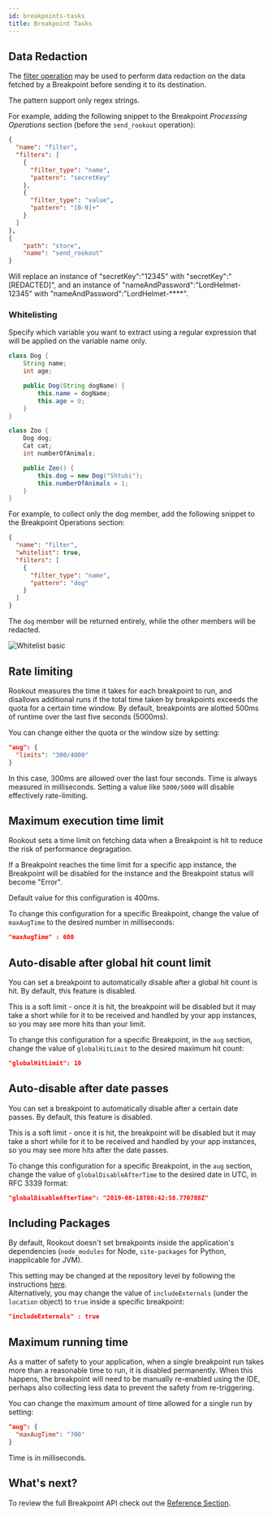 ```yaml
---
id: breakpoints-tasks
title: Breakpoint Tasks
---
```


## Data Redaction

The [filter operation](breakpoints-reference.md#filter) may be used to perform data redaction on the data fetched by a Breakpoint before sending it to its destination.  

The pattern support only regex strings.

For example, adding the following snippet to the Breakpoint *Processing Operations* section (before the `send_rookout` operation):
```json
{
  "name": "filter",
  "filters": [
    {
      "filter_type": "name",
      "pattern": "secretKey"
    },
    {
      "filter_type": "value",
      "pattern": "[0-9]+"
    }
  ]
},
{
	"path": "store",
	"name": "send_rookout"
}
```

Will replace an instance of "secretKey":"12345" with "secretKey":"[REDACTED]", and an instance of "nameAndPassword":"LordHelmet-12345" with "nameAndPassword":"LordHelmet-****".

### Whitelisting

Specify which variable you want to extract using a regular expression that will be applied on the variable name only.

```java
class Dog {
	String name;
	int age;

	public Dog(String dogName) {
		this.name = dogName;
		this.age = 0;
	}
}

class Zoo {
	Dog dog;
	Cat cat;
	int numberOfAnimals;

	public Zoo() {
		this.dog = new Dog("Shtubi");
		this.numberOfAnimals = 1;
	}
}
```

For example, to collect only the dog member, add the following snippet to the Breakpoint Operations section:
```json
{
  "name": "filter",
  "whitelist": true,
  "filters": [
    {
      "filter_type": "name", 
      "pattern": "dog"
    }
  ]
}
```

The `dog` member will be returned entirely, while the other members will be redacted.

![Whitelist basic](/img/screenshots/filter_whitelist_1.png)


## Rate limiting

Rookout measures the time it takes for each breakpoint to run, and disallows additional runs if the total time taken by breakpoints exceeds the quota for a certain time window. By default, breakpoints are alotted 500ms of runtime over the last five seconds (5000ms).

You can change either the quota or the window size by setting:

```json
"aug": {
  "limits": "300/4000"
}
```

In this case, 300ms are allowed over the last four seconds. Time is always measured in milliseconds. Setting a value like `5000/5000` will disable effectively rate-limiting.

## Maximum execution time limit

Rookout sets a time limit on fetching data when a Breakpoint is hit to reduce the risk of performance degragation.

If a Breakpoint reaches the time limit for a specific app instance, the Breakpoint will be disabled for the instance and the Breakpoint status will become "Error".

Default value for this configuration is 400ms.

To change this configuration for a specific Breakpoint, change the value of `maxAugTime` to the desired number in milliseconds:
```json
"maxAugTime" : 600
```

## Auto-disable after global hit count limit

You can set a breakpoint to automatically disable after a global hit count is hit. By default, this feature is disabled.

This is a soft limit - once it is hit, the breakpoint will be disabled but it may take a short while for it to be received and handled by your app instances, so you may see more hits than your limit. 

To change this configuration for a specific Breakpoint, in the `aug` section, change the value of `globalHitLimit` to the desired maximum hit count:
```json
"globalHitLimit": 10
```

## Auto-disable after date passes

You can set a breakpoint to automatically disable after a certain date passes. By default, this feature is disabled.

This is a soft limit - once it is hit, the breakpoint will be disabled but it may take a short while for it to be received and handled by your app instances, so you may see more hits after the date passes. 

To change this configuration for a specific Breakpoint, in the `aug` section, change the value of `globalDisableAfterTime` to the desired date in UTC, in RFC 3339 format:
```json
"globalDisableAfterTime": "2019-08-18T08:42:58.770788Z"
```

## Including Packages

By default, Rookout doesn't set breakpoints inside the application's dependencies (`node_modules` for Node, `site-packages` for Python, inapplicable for JVM).

This setting may be changed at the repository level by following the instructions [here](source-repos.md#debugging-packages).  
Alternatively, you may change the value of `includeExternals` (under the `location` object) to `true` inside a specific breakpoint:
```json
"includeExternals" : true
```

## Maximum running time

As a matter of safety to your application, when a single breakpoint run takes more than a reasonable time to run, it is disabled permanently. When this happens, the breakpoint will need to be manually re-enabled using the IDE, perhaps also collecting less data to prevent the safety from re-triggering.

You can change the maximum amount of time allowed for a single run by setting:

```json
"aug": {
  "maxAugTime": "700"
}
```

Time is in milliseconds.

## What's next?

To review the full Breakpoint API check out the [Reference Section](breakpoints-reference.md).
